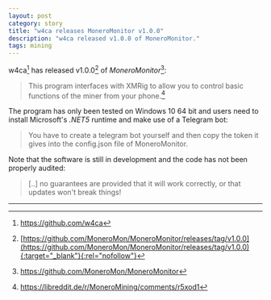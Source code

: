 ```yaml
---
layout: post
category: story
title: "w4ca releases MoneroMonitor v1.0.0"
description: "w4ca released v1.0.0 of MoneroMonitor."
tags: mining
---
```


w4ca[^1] has released v1.0.0[^2] of *MoneroMonitor*[^3]:

> This program interfaces with XMRig to allow you to control basic functions of the miner from your phone.[^4]

The program has only been tested on Windows 10 64 bit and users need to install Microsoft's *.NET5* runtime and make use of a Telegram bot:

> You have to create a telegram bot yourself and then copy the token it gives into the config.json file of MoneroMonitor. 

Note that the software is still in development and the code has not been properly audited:

> [..] no guarantees are provided that it will work correctly, or that updates won't break things!

---

[^1]: https://github.com/w4ca
[^2]: [https://github.com/MoneroMon/MoneroMonitor/releases/tag/v1.0.0](https://github.com/MoneroMon/MoneroMonitor/releases/tag/v1.0.0){:target="_blank"}{:rel="nofollow"}
[^3]: https://github.com/MoneroMon/MoneroMonitor
[^4]: https://libreddit.de/r/MoneroMining/comments/r5xod1
